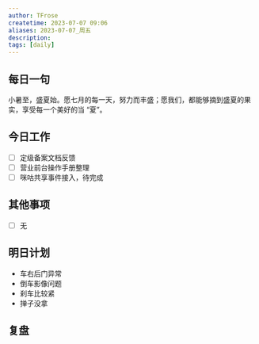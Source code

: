 ```yaml
---
author: TFrose
createtime: 2023-07-07 09:06
aliases: 2023-07-07_周五
description:
tags: [daily]
---
```


## 每日一句
小暑至，盛夏始。愿七月的每一天，努力而丰盛；愿我们，都能够摘到盛夏的果实，享受每一个美好的当 “夏”。

## 今日工作
- [ ] 定级备案文档反馈
- [ ] 营业前台操作手册整理
- [ ] 咪咕共享事件接入，待完成

## 其他事项
- [ ] 无

## 明日计划
- 车右后门异常
- 倒车影像问题
- 刹车比较紧
- 掸子没拿

## 复盘


